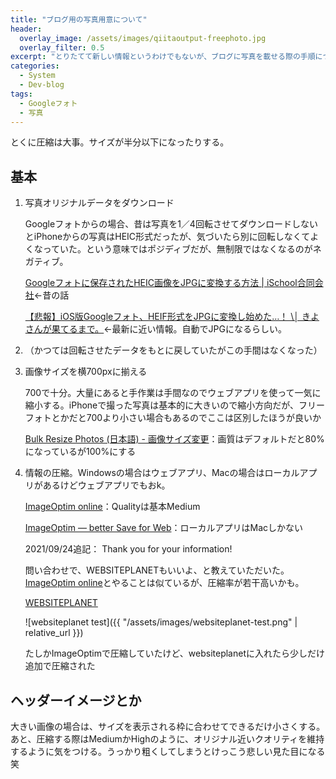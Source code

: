 ```yaml
---
title: "ブログ用の写真用意について"
header:
  overlay_image: /assets/images/qiitaoutput-freephoto.jpg
  overlay_filter: 0.5
excerpt: "とりたてて新しい情報というわけでもないが、ブログに写真を載せる際の手順についてまとめておく。決してブログネタが他にないわけではない。"
categories:
  - System
  - Dev-blog
tags:
  - Googleフォト
  - 写真
---
```


とくに圧縮は大事。サイズが半分以下になったりする。

## 基本

1. 写真オリジナルデータをダウンロード

   Googleフォトからの場合、昔は写真を1／4回転させてダウンロードしないとiPhoneからの写真はHEIC形式だったが、気づいたら別に回転しなくてよくなっていた。という意味ではポジディブだが、無制限ではなくなるのがネガティブ。

   [Googleフォトに保存されたHEIC画像をJPGに変換する方法 \| iSchool合同会社](https://ischool.co.jp/2019-02-04/)←昔の話

   [【悲報】iOS版Googleフォト、HEIF形式をJPGに変換し始めた…！ \│ きよさんが果てるまで。](https://kiyosan.life/2019/12/31/google-photo/)←最新に近い情報。自動でJPGになるらしい。

2. （かつては回転させたデータをもとに戻していたがこの手間はなくなった）

3. 画像サイズを横700pxに揃える

   700で十分。大量にあると手作業は手間なのでウェブアプリを使って一気に縮小する。iPhoneで撮った写真は基本的に大きいので縮小方向だが、フリーフォトとかだと700より小さい場合もあるのでここは区別したほうが良いか

   [Bulk Resize Photos (日本語) - 画像サイズ変更](https://bulkresizephotos.com/ja)：画質はデフォルトだと80%になっているが100%にする

4. 情報の圧縮。Windowsの場合はウェブアプリ、Macの場合はローカルアプリがあるけどウェブアプリでもおk。

   [ImageOptim online](https://imageoptim.com/online)：Qualityは基本Medium

   [ImageOptim — better Save for Web](https://imageoptim.com/mac)：ローカルアプリはMacしかない

   2021/09/24追記：
   Thank you for your information!

   問い合わせで、WEBSITEPLANETもいいよ、と教えていただいた。[ImageOptim online](https://imageoptim.com/online)とやることは似ているが、圧縮率が若干高いかも。

   [WEBSITEPLANET](https://www.websiteplanet.com/ja/webtools/imagecompressor/)

   ![websiteplanet test]({{ "/assets/images/websiteplanet-test.png" | relative_url }})
   <figcaption>たしかImageOptimで圧縮していたけど、websiteplanetに入れたら少しだけ追加で圧縮された</figcaption>

## ヘッダーイメージとか

大きい画像の場合は、サイズを表示される枠に合わせてできるだけ小さくする。あと、圧縮する際はMediumかHighのように、オリジナル近いクオリティを維持するように気をつける。うっかり粗くしてしまうとけっこう悲しい見た目になる笑
